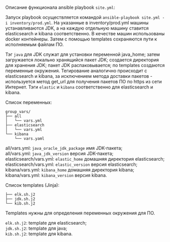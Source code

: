 Описание функционала ansible playbook `site.yml`:

Запуск playbook осуществляется командой `ansible-playbook site.yml -i inventory/prod.yml`.
На указанные в inventory/prod.yml машины устанавливаются JDK, а на каждую отдельную машину ставится elasticsearch и kibana соответственно.
В кечестве машин использованы docker контейнеры. Затем с помощью templates сохраняются пути к исполняемым файлам ПО.

Тэг `java` для JDK служат для установки переменной java_home; затем загружается локально хранящийся пакет JDK; создается директория для хранения JDK;
пакет JDK распаковывается; по templates создаются переменные окружения. Тегирование аналогично происходит с elasticsearch и kibana, за исключением метода 
доставки пакетов - используется метод get_url для получения пакетов ПО по https из сети Интернет. Тэги `elastic` и `kibana` соответственно для elasticsearch и
kibana.

Список переменных:
```
group_vars/
├── all
│   └── vars.yml
├── elasticsearch
│   └── vars.yml
└── kibana
    └── vars.yaml
```
all/vars.yml: `java_oracle_jdk_package` имя JDK-пакета;  
all/vars.yml: `java_jdk_version` версия JDK-пакета;  
elasticsearch/vars.yml: `elastic_home`  домашняя директория  elasticsearch;  
elasticsearch/vars.yml: `elastic_version` версия elasticsearch;
kibana/vars.yml: `kibana_home` домашняя директория kibana;  
kibana/vars.yml: `kibana_version` версия kibana.  

Список templates (Jinja):
```templates
├── elk.sh.j2
├── jdk.sh.j2
└── kib.sh.j2
```
Templates нужны для определения переменных окружения для ПО.

`elk.sh.j2`: template для elasticsearch;  
`jdk.sh.j2`: template для java;  
`kib.sh.j2`: template для kibana.